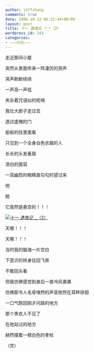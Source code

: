 ```yaml
---
author: jeffzhang
comments: true
date: 2006-10-12 06:33:44+00:00
layout: post
title: 十一 遇鬼记 *_*（2）
wordpress_id: 243
categories:
- ———讨论———
---
```


[](http://photo.blog.sina.com.cn/showpic.html#blogid=57f943110100055b&url=http://static11.photo.sina.com.cn/orignal/57f94311553b974b1ec1a)走近那间小屋

突然从里面传来一阵凄厉的哭声

哭声断断续续

一声高一声低

夹杂着咒语似的呢喃

我壮大胆子走过去

透过虚掩的门

偷偷的往里面看

只见到一个全身白色衣服的人

长长的头发垂肩

漆白的面容

一双幽怨的眼睛直勾勾的望过来

他

她

它竟然是悬空的！！！

[![十一 遇鬼记 *_*（2）](http://simg.sinajs.cn/blog7style/images/common/sg_trans.gif)](http://photo.blog.sina.com.cn/showpic.html#blogid=57f943110100055b&url=http://static11.photo.sina.com.cn/orignal/57f94311553b974b1ec1a)

天哪！！！

天哪！！！

当时我的脑海一片空白

下意识的转身往回飞奔

不敢回头看

但我仿佛感觉到身后一直冷风袭袭

仿佛那令人毛骨悚然的声音依然在耳畔徘徊

一口气跑回刚才问路的地方

那个黑衣人不见了

在他站过的地方

赫然摆着一根白色的孝杖

（完）
